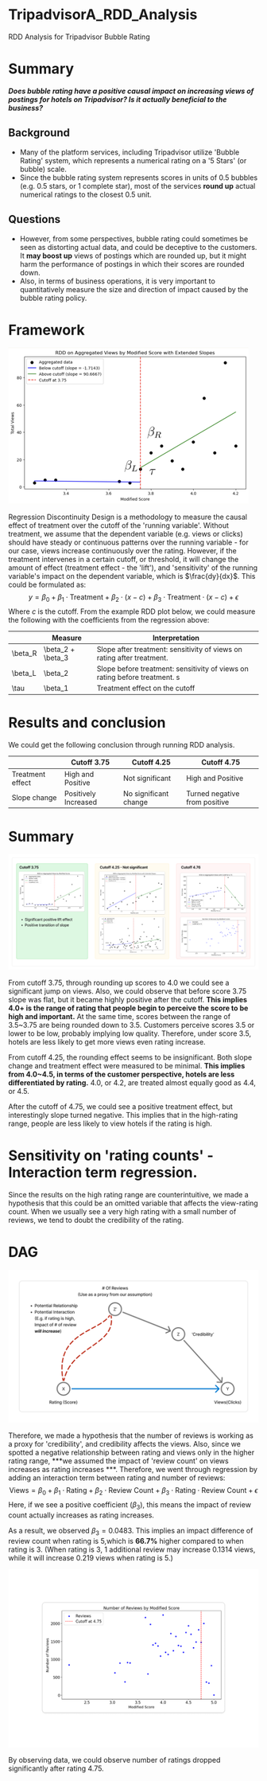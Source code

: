 # TripadvisorA_RDD_Analysis
RDD Analysis for Tripadvisor Bubble Rating

# Summary

***Does bubble rating have a positive causal impact on increasing views of postings for hotels on Tripadvisor? Is it actually beneficial to the business?***

## Background

* Many of the platform services, including Tripadvisor utilize 'Bubble Rating' system, which represents a numerical rating on a '5 Stars' (or bubble) scale. 
* Since the bubble rating system represents scores in units of 0.5 bubbles (e.g. 0.5 stars, or 1 complete star), most of the services **round up** actual numerical ratings to the closest 0.5 unit.

## Questions

* However, from some perspectives, bubble rating could sometimes be seen as distorting actual data, and could be deceptive to the customers. It **may boost up** views of postings which are rounded up, but it might harm the performance of postings in which their scores are rounded down. 
* Also, in terms of business operations, it is very important to quantitatively measure the size and direction of impact caused by the bubble rating policy.

# Framework

<img src="image/example_RDD.png" alt="DAG" style="zoom:50%;" />

Regression Discontinuity Design is a methodology to measure the causal effect of treatment over the cutoff of the 'running variable'. Without treatment, we assume that the dependent variable (e.g. views or clicks) should have steady or continuous patterns over the running variable - for our case, views increase continuously over the rating. However, if the treatment intervenes in a certain cutoff, or threshold, it will change the amount of effect (treatment effect - the 'lift'), and 'sensitivity' of the running variable's impact on the dependent variable, which is  $\frac{dy}{dx}$. This could be formulated as: 
$$
y = \beta_0 + \beta_1 \cdot \text{Treatment} + \beta_2 \cdot (x-c) + \beta_3 \cdot \text{Treatment} \cdot (x - c) + \epsilon
$$
Where $c$ is the cutoff. From the example RDD plot below, we could measure the following with the coefficients from the regression above:

|         | Measure           | Interpretation                                               |
| ------- | ----------------- | ------------------------------------------------------------ |
| \beta_R | \beta_2 + \beta_3 | Slope after treatment: sensitivity of views on rating after treatment. |
| \beta_L | \beta_2           | Slope before treatment: sensitivity of views on rating before treatment. s |
| \tau    | \beta_1           | Treatment effect on the cutoff                               |

# Results and conclusion

We could get the following conclusion through running RDD analysis. 

|                  | Cutoff 3.75          | Cutoff 4.25           | Cutoff 4.75                   |
| ---------------- | -------------------- | --------------------- | ----------------------------- |
| Treatment effect | High and Positive    | Not significant       | High and Positive             |
| Slope change     | Positively Increased | No significant change | Turned negative from positive |

# Summary

<img src="image/Summary.png" alt="DAG" style="zoom:50%;" />

From cutoff 3.75, through rounding up scores to 4.0 we could see a significant jump on views. Also, we could observe that before score 3.75 slope was flat, but it became highly positive after the cutoff. **This implies 4.0+ is the range of rating that people begin to perceive the score to be high and important.** At the same time, scores between the range of 3.5~3.75 are being rounded down to 3.5. Customers perceive scores 3.5 or lower to be low, probably implying low quality. Therefore, under score 3.5, hotels are less likely to get more views even rating increase. 

From cutoff 4.25, the rounding effect seems to be insignificant. Both slope change and treatment effect were measured to be minimal. **This implies from 4.0~4.5, in terms of the customer perspective, hotels are less differentiated by rating.**  4.0, or 4.2, are treated almost equally good as 4.4, or 4.5. 

After the cutoff of 4.75, we could see a positive treatment effect, but interestingly slope turned negative. This implies that in the high-rating range, people are less likely to view hotels if the rating is high.

# Sensitivity on 'rating counts' - Interaction term regression. 

 Since the results on the high rating range are counterintuitive, we made a hypothesis that this could be an omitted variable that affects the view-rating count. When we usually see a very high rating with a small number of reviews, we tend to doubt the credibility of the rating. 

# DAG

<img src="image/DAG.png" alt="DAG" style="zoom:50%;" />

Therefore, we made a hypothesis that the number of reviews is working as a proxy for 'credibility', and credibility affects the views. Also, since we spotted a negative relationship between rating and views only in the higher rating range, ***we assumed the impact of 'review count' on views increases as rating increases ***. Therefore, we went through regression by adding an  interaction term between rating and number of reviews:
$$
\text{Views} = \beta_0 + \beta_1 \cdot \text{Rating} + \beta_2 \cdot \text{Review Count}  + \beta_3 \cdot \text{Rating} \cdot \text{Review Count} + \epsilon
$$
Here, if we see a positive coefficient ($\beta_3$), this means the impact of review count actually increases as rating increases. 

As a result, we observed $\beta_3 = 0.0483$. This implies an impact difference of review count when rating is 5,which  is  **66.7%** higher compared to when rating is 3. (When rating is 3, 1 additional review may increase 0.1314 views, while it will increase 0.219 views when rating is 5.)

<img src="image/review_count.png" alt="DAG" style="zoom:50%;" />

By observing data, we could observe number of ratings dropped significantly after rating 4.75. 

